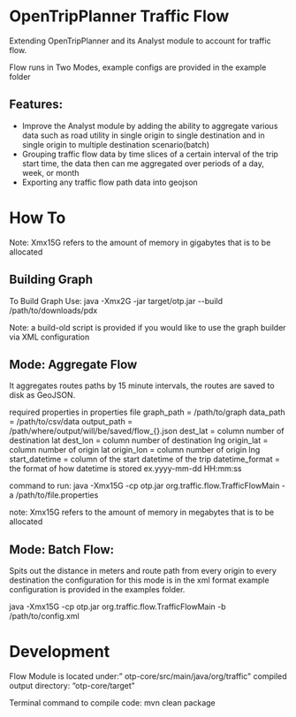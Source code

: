 OpenTripPlanner Traffic Flow
==================================
Extending OpenTripPlanner and its Analyst module to account for traffic flow. 

Flow runs in Two Modes, example configs are provided in the example folder

Features:
-----------------
- Improve the Analyst module by adding the ability to aggregate various data such as road utility in single origin to single destination and in single origin to multiple destination scenario(batch)
- Grouping traffic flow data by time slices of a certain interval of the trip start time, the data then can me aggregated over periods of a day, week, or month
- Exporting any traffic flow path data into geojson


How To
==================================

Note:  Xmx15G refers to the amount of memory in gigabytes that is to be allocated

Building Graph
-----------------
To Build Graph Use:
java -Xmx2G -jar target/otp.jar --build /path/to/downloads/pdx

Note: a build-old script is provided if you would like to use the graph builder via XML configuration


Mode: Aggregate Flow
-----------------
It aggregates routes paths by 15 minute intervals, the routes are saved to disk as GeoJSON.

required properties in properties file
graph_path =	/path/to/graph
data_path = /path/to/csv/data
output_path	= /path/where/output/will/be/saved/flow_{}.json
dest_lat = column number of destination lat
dest_lon = column number of destination lng
origin_lat = column number of origin lat
origin_lon = column number of origin lng
start_datetime	=	column of the start datetime of the trip
datetime_format = the format of how datetime is stored ex.yyyy-mm-dd HH:mm:ss

command to run:
java -Xmx15G -cp otp.jar org.traffic.flow.TrafficFlowMain -a /path/to/file.properties

note:  Xmx15G refers to the amount of memory in megabytes that is to be allocated

Mode: Batch Flow:
-----------------
Spits out the distance in meters and route path from every origin to every destination the configuration for this mode is in the xml format example configuration is provided in the examples folder.

java -Xmx15G -cp otp.jar org.traffic.flow.TrafficFlowMain -b /path/to/config.xml


Development
==================================
Flow Module is located under:” otp-core/src/main/java/org/traffic"
compiled output directory: “otp-core/target"

Terminal command to compile code:
mvn clean package

